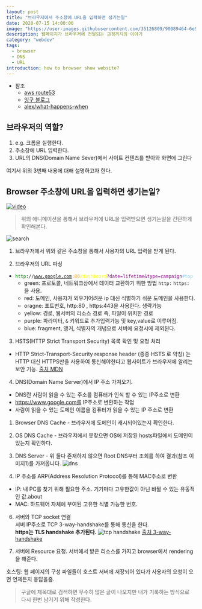 ```yaml
---
layout: post
title: "브라우저에서 주소창에 URL을 입력하면 생기는일"
date: 2020-07-15 14:00:00
image: "https://user-images.githubusercontent.com/35126809/90089464-6e91cc80-dd5c-11ea-81a0-7280f22d2bbc.jpg"
description: 웹페이지가 브라우저에 전달되는 과정까지의 이야기
category: "webdev"
tags:
  - browser
  - DNS
  - URL
introduction: how to browser show website?
---
```


- 참조
  - [aws route53](https://aws.amazon.com/ko/route53/what-is-dns/)
  - [잉구 블로그](https://wangin9.tistory.com/entry/%EB%B8%8C%EB%9D%BC%EC%9A%B0%EC%A0%80%EC%97%90-url-%EC%9E%85%EB%A0%A5-%ED%9B%84-%EC%9D%BC%EC%96%B4%EB%82%98%EB%8A%94-%EC%9D%BC%EB%93%A4-intro?category=827054)
  - [alex/what-happens-when](https://github.com/alex/what-happens-when)

## 브라우저의 역할?

1. e.g. 크롬을 실행한다.
2. 주소창에 URL 입력한다.
3. URL의 DNS(Domain Name Sever)에서 사이트 컨텐츠를 받아와 화면에 그린다

여기서 위의 3번째 내용에 대해 설명하고자 한다.

## Browser 주소창에 URL을 입력하면 생기는일?

[![video](http://img.youtube.com/vi/2ZUxoi7YNgs/0.jpg)](https://youtu.be/2ZUxoi7YNgs)
> 위의 애니메이션을 통해서 브라우저에 URL을 입력받으면 생기는일을 간단하게 확인해본다.

![search](https://user-images.githubusercontent.com/35126809/90083636-1522a100-dd4e-11ea-9d1a-bbcb741ef838.png)

1. 브라우저에서 위와 같은 주소창을 통해서 사용자의 URL 입력을 받게 된다.

2. 브라우저의 URL 파싱
  - <code><span style="color:green">http</span>://<span style="color:red">www.google.com</span><span style="color:orange">:80</span><span style="color:yellow">/dashboard</span><span style="color:purple">?date=lifetime&type=campaign</span><span style="color:skyblue">#top</span></code>
    - green: 프로토콜, 네트워크상에서 데이터 교환하기 위한 방법 `http:` `https:` 을 사용.
    - red: 도메인, 사용자가 외우기어려운 ip 대신 식별하기 쉬운 도메인을 사용한다.
    - oragne: 포트번호, http:80 , https:443을 사용한다. 생략가능
    - yellow: 경로, 웹서버의 리소스 경로 즉, 파일이 위치한 경로
    - purple: 파라미터, `&` 키워드로 추가입력가능 및 key,value로 이루어짐.
    - blue: fragment, 앵커, 식별자의 개념으로 서버에 요청시에 제외된다.

3. HSTS(HTTP Strict Transport Security) 목록 확인 및 요청 처리
  - HTTP Strict-Transport-Security response header (종종 HSTS 로 약칭) 는 HTTP 대신 HTTPS만을 사용하여 통신해야한다고 웹사이트가 브라우저에 알리는 보안 기능. [출처 MDN](https://developer.mozilla.org/ko/docs/Web/HTTP/Headers/Strict-Transport-Security)

4. DNS(Domain Name Server)에서 IP 주소 가져오기.
  - DNS란 사람이 읽을 수 있는 주소를 컴퓨터가 인식 할 수 있는 IP주소로 변환
  - https://www.google.com를 IP주소로 변환하는 작업
  - 사람이 읽을 수 있는 도메인 이름을 컴퓨터가 읽을 수 있는 IP 주소로 변환
  1. Browser DNS Cache
    - 브라우저에 도메인이 캐시되어있는지 확인한다.
  2. OS DNS Cache
    - 브라우저에서 못찾으면 OS에 저장된 hosts파일에서 도메인이 있는지 확인하다.
  3. DNS Server
    - 위 둘다 존재하지 않으면 Root DNS부터 조회를 하여 결과(참조 이미지1)를 가져옵니다.
    ![dns](https://user-images.githubusercontent.com/58495926/73413445-0d218780-434f-11ea-9471-d10666579222.png)

5. IP 주소를 ARP(Address Resolution Protocol)를 통해 MAC주소로 변환
  - IP: 내 PC를 찾기 위해 필요한 주소. 기기마다 고유한값이 아닌 바뀔 수 있는 유동적인 값.about
  - MAC: 하드웨어 자체에 부여된 고유한 식별 가능한 번호.

6. 서버와 TCP socket 연결  
  서버 IP주소로 TCP 3-way-handshake를 통해 통신을 한다.  
  **https는 TLS handshake 추가된다.**
  ![tcp handshake](https://user-images.githubusercontent.com/35126809/90088477-ffb37400-dd59-11ea-897c-3c0668d7040f.png)
  [출처 3-way-handshake](https://www.johnpfernandes.com/2018/12/08/the-tcp-3-way-handshake/)

7. 서버에 Resource 요청.
  서버에서 받은 리소스를 가지고 browser에서 rendering을 해준다.

호스팅: 웹 페이지의 구성 파일들이 호스트 서버에 저장되어 있다가 사용자의 요청이 오면 언제든지 응답을줌.

> 구글에 제목대로 검색하면 무수히 많은 글이 나오지만 내가 기록하는 방식으로 다시 한번 남기기 위해 작성한다.  